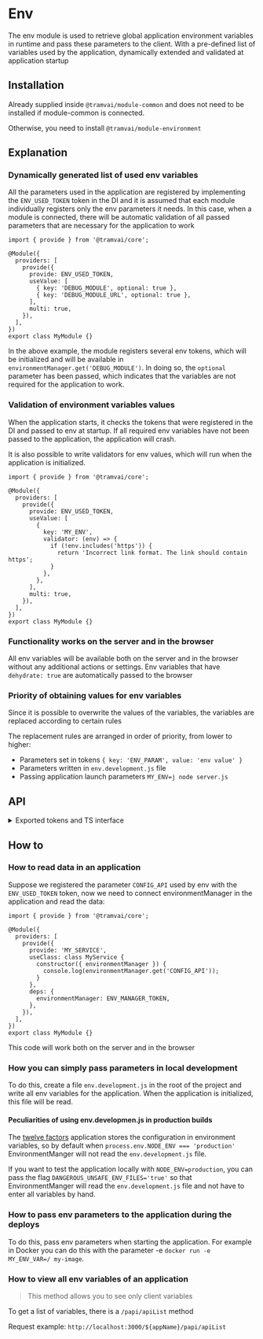 # Env

The env module is used to retrieve global application environment variables in runtime and pass these parameters to the client.
With a pre-defined list of variables used by the application, dynamically extended and validated at application startup

## Installation

Already supplied inside `@tramvai/module-common` and does not need to be installed if module-common is connected.

Otherwise, you need to install `@tramvai/module-environment`

## Explanation

### Dynamically generated list of used env variables

All the parameters used in the application are registered by implementing the `ENV_USED_TOKEN` token in the DI and it is assumed that each module individually registers only the env parameters it needs. In this case, when a module is connected, there will be automatic validation of all passed parameters that are necessary for the application to work

```tsx
import { provide } from '@tramvai/core';

@Module({
  providers: [
    provide({
      provide: ENV_USED_TOKEN,
      useValue: [
        { key: 'DEBUG_MODULE', optional: true },
        { key: 'DEBUG_MODULE_URL', optional: true },
      ],
      multi: true,
    }),
  ],
})
export class MyModule {}
```

In the above example, the module registers several env tokens, which will be initialized and will be available in `environmentManager.get('DEBUG_MODULE')`. In doing so, the `optional` parameter has been passed, which indicates that the variables are not required for the application to work.

### Validation of environment variables values

When the application starts, it checks the tokens that were registered in the DI and passed to env at startup. If all required env variables have not been passed to the application, the application will crash.

It is also possible to write validators for env values, which will run when the application is initialized.

```tsx
import { provide } from '@tramvai/core';

@Module({
  providers: [
    provide({
      provide: ENV_USED_TOKEN,
      useValue: [
        {
          key: 'MY_ENV',
          validator: (env) => {
            if (!env.includes('https')) {
              return 'Incorrect link format. The link should contain https';
            }
          },
        },
      ],
      multi: true,
    }),
  ],
})
export class MyModule {}
```

### Functionality works on the server and in the browser

All env variables will be available both on the server and in the browser without any additional actions or settings. Env variables that have `dehydrate: true` are automatically passed to the browser

### Priority of obtaining values for env variables

Since it is possible to overwrite the values of the variables, the variables are replaced according to certain rules

The replacement rules are arranged in order of priority, from lower to higher:

- Parameters set in tokens `{ key: 'ENV_PARAM', value: 'env value' }`
- Parameters written in `env.development.js` file
- Passing application launch parameters `MY_ENV=j node server.js`

## API

<p>
<details>
<summary>Exported tokens and TS interface</summary>

@inline ../../tokens/common/src/env.ts

</details>
</p>

## How to

### How to read data in an application

Suppose we registered the parameter `CONFIG_API` used by env with the `ENV_USED_TOKEN` token, now we need to connect environmentManager in the application and read the data:

```tsx
import { provide } from '@tramvai/core';

@Module({
  providers: [
    provide({
      provide: 'MY_SERVICE',
      useClass: class MyService {
        constructor({ environmentManager }) {
          console.log(environmentManager.get('CONFIG_API'));
        }
      },
      deps: {
        environmentManager: ENV_MANAGER_TOKEN,
      },
    }),
  ],
})
export class MyModule {}
```

This code will work both on the server and in the browser

### How you can simply pass parameters in local development

To do this, create a file `env.development.js` in the root of the project and write all env variables for the application. When the application is initialized, this file will be read.

#### Peculiarities of using env.developmen.js in production builds

The [twelve factors](https://12factor.net/ru/config) application stores the configuration in environment variables, so by default when `process.env.NODE_ENV === 'production'` EnvironmentManger will not read the `env.development.js` file.

If you want to test the application locally with `NODE_ENV=production`, you can pass the flag `DANGEROUS_UNSAFE_ENV_FILES='true'` so that EnvironmentManger will read the `env.development.js` file and not have to enter all variables by hand.

### How to pass env parameters to the application during the deploys

To do this, pass env parameters when starting the application. For example in Docker you can do this with the parameter -e `docker run -e MY_ENV_VAR=/ my-image`.

### How to view all env variables of an application

> This method allows you to see only client variables

To get a list of variables, there is a `/papi/apiList` method

Request example: `http://localhost:3000/${appName}/papi/apiList`

